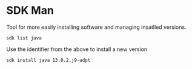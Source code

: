 # SDK Man

Tool for more easily installing software and managing insatlled versions.

`sdk list java`

Use the identifier from the above to install a new version

`sdk install java 13.0.2.j9-adpt`
